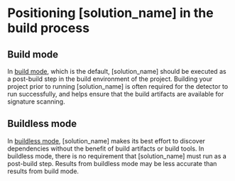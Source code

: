 # Positioning [solution_name] in the build process

## Build mode

In [build mode](../components/detectors.md#build-detectors-versus-buildless-detectors), which is the default,
[solution_name] should be executed as a post-build step in the build environment of the project.
Building your project prior to running [solution_name] is often required for the detector to run successfully,
and helps ensure that the build artifacts are available for signature scanning.

## Buildless mode

In [buildless mode](../components/detectors.md#build-detectors-versus-buildless-detectors),
[solution_name] makes its best effort to discover dependencies without the benefit of
build artifacts or build tools. In buildless mode, there is no requirement that [solution_name] must run as a post-build step.
Results from buildless mode may be less accurate than results from build mode.
